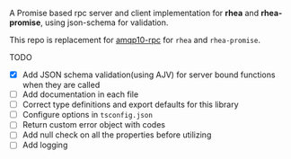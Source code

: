 A Promise based rpc server and client implementation for **rhea** and **rhea-promise**, using json-schema for validation.

This repo is replacement for [amqp10-rpc](https://github.com/mbroadst/amqp10-rpc.git) for `rhea` and `rhea-promise`. 


TODO
- [x] Add JSON schema validation(using AJV) for server bound functions when they are called
- [ ] Add documentation in each file
- [ ] Correct type definitions and export defaults for this library
- [ ] Configure options in `tsconfig.json`
- [ ] Return custom error object with codes
- [ ] Add null check on all the properties before utilizing
- [ ] Add logging
